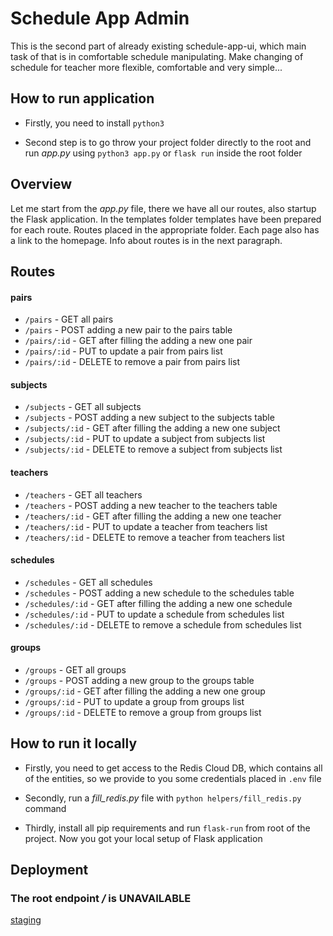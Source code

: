 # Schedule App Admin

This is the second part of already existing schedule-app-ui, which main task of that is in comfortable schedule manipulating. Make changing of schedule for teacher more flexible, comfortable and very simple...

## How to run application

- Firstly, you need to install `python3`

- Second step is to go throw your project folder directly to the root and run _app.py_ using `python3 app.py` or `flask run` inside the root folder

## Overview

Let me start from the _app.py_ file, there we have all our routes, also startup the Flask application. In the templates folder templates have been prepared for each route. Routes placed in the appropriate folder. Each page also has a link to the homepage. Info about routes is in the next paragraph.

## Routes

#### pairs

- `/pairs` - GET all pairs
- `/pairs` - POST adding a new pair to the pairs table
- `/pairs/:id` - GET after filling the adding a new one pair
- `/pairs/:id` - PUT to update a pair from pairs list
- `/pairs/:id` - DELETE to remove a pair from pairs list

#### subjects

- `/subjects` - GET all subjects
- `/subjects` - POST adding a new subject to the subjects table
- `/subjects/:id` - GET after filling the adding a new one subject
- `/subjects/:id` - PUT to update a subject from subjects list
- `/subjects/:id` - DELETE to remove a subject from subjects list

#### teachers

- `/teachers` - GET all teachers
- `/teachers` - POST adding a new teacher to the teachers table
- `/teachers/:id` - GET after filling the adding a new one teacher
- `/teachers/:id` - PUT to update a teacher from teachers list
- `/teachers/:id` - DELETE to remove a teacher from teachers list

#### schedules

- `/schedules` - GET all schedules
- `/schedules` - POST adding a new schedule to the schedules table
- `/schedules/:id` - GET after filling the adding a new one schedule
- `/schedules/:id` - PUT to update a schedule from schedules list
- `/schedules/:id` - DELETE to remove a schedule from schedules list

#### groups

- `/groups` - GET all groups
- `/groups` - POST adding a new group to the groups table
- `/groups/:id` - GET after filling the adding a new one group
- `/groups/:id` - PUT to update a group from groups list
- `/groups/:id` - DELETE to remove a group from groups list

## How to run it locally

- Firstly, you need to get access to the Redis Cloud DB, which contains all of the entities, so we provide to you some credentials placed in `.env` file

- Secondly, run a _fill_redis.py_ file with `python helpers/fill_redis.py` command

- Thirdly, install all pip requirements and run `flask-run` from root of the project. Now you got your local setup of Flask application

## Deployment

### The root endpoint _/_ is UNAVAILABLE

[staging](http://schedule-app-admin.herokuapp.com/)
